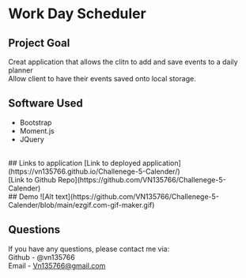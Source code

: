 # Work Day Scheduler
## Project Goal
Creat application that allows the clitn to add and save events to a daily planner
<br>
Allow client to have their events saved onto local storage.
<br>
## Software Used
* Bootstrap
* Moment.js
* JQuery
<br>
## Links to application
[Link to deployed application](https://vn135766.github.io/Challenege-5-Calender/)
<br>
[Link to Github Repo](https://github.com/VN135766/Challenege-5-Calender)
<br>
## Demo
![Alt text](https://github.com/VN135766/Challenege-5-Calender/blob/main/ezgif.com-gif-maker.gif)


## Questions

If you have any questions, please contact me via:
<br>
Github - @vn135766
<br>
Email - Vn135766@gmail.com 
